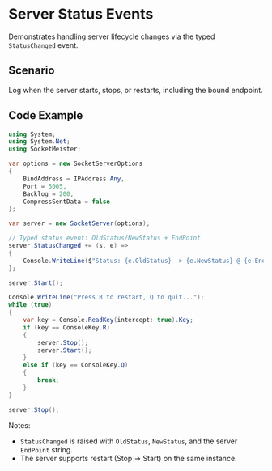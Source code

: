 # Server Status Events

Demonstrates handling server lifecycle changes via the typed `StatusChanged` event.

## Scenario
Log when the server starts, stops, or restarts, including the bound endpoint.

## Code Example
```csharp
using System;
using System.Net;
using SocketMeister;

var options = new SocketServerOptions
{
    BindAddress = IPAddress.Any,
    Port = 5005,
    Backlog = 200,
    CompressSentData = false
};

var server = new SocketServer(options);

// Typed status event: OldStatus/NewStatus + EndPoint
server.StatusChanged += (s, e) =>
{
    Console.WriteLine($"Status: {e.OldStatus} -> {e.NewStatus} @ {e.EndPoint}");
};

server.Start();

Console.WriteLine("Press R to restart, Q to quit...");
while (true)
{
    var key = Console.ReadKey(intercept: true).Key;
    if (key == ConsoleKey.R)
    {
        server.Stop();
        server.Start();
    }
    else if (key == ConsoleKey.Q)
    {
        break;
    }
}

server.Stop();
```

Notes:
- `StatusChanged` is raised with `OldStatus`, `NewStatus`, and the server `EndPoint` string.
- The server supports restart (Stop → Start) on the same instance.
